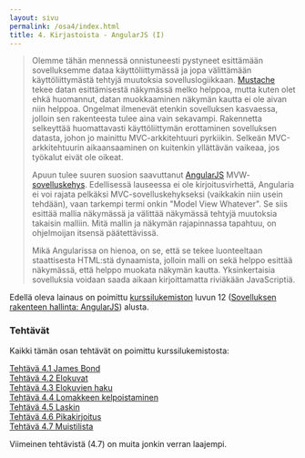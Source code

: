 ```yaml
---
layout: sivu
permalink: /osa4/index.html 
title: 4. Kirjastoista - AngularJS (I)
---
```


> Olemme tähän mennessä onnistuneesti pystyneet esittämään sovelluksemme dataa käyttöliittymässä ja jopa välittämään käyttöliittymästä tehtyjä muutoksia sovelluslogiikkaan. 
[Mustache](https://mustache.github.io)
 tekee datan esittämisestä näkymässä melko helppoa, mutta kuten olet ehkä huomannut, datan muokkaaminen näkymän kautta ei ole aivan niin helppoa. Ongelmat ilmenevät etenkin sovelluksen kasvaessa, jolloin sen rakenteesta tulee aina vain sekavampi. Rakennetta selkeyttää huomattavasti käyttöliittymän erottaminen sovelluksen datasta, johon jo mainittu MVC-arkkitehtuuri pyrkiikin. Selkeän MVC-arkkitehtuurin aikaansaaminen on kuitenkin yllättävän vaikeaa, jos työkalut eivät ole oikeat.
>
> Apuun tulee suuren suosion saavuttanut [AngularJS](https://angularjs.org)
MVW-[sovelluskehys](https://fi.wikipedia.org/wiki/Ohjelmistokehys). 
Edellisessä lauseessa ei ole kirjoitusvirhettä, Angularia ei voi rajata pelkäksi MVC-sovelluskehykseksi (vaikkakin niin usein tehdään), vaan tarkempi termi onkin "Model View Whatever". Se siis esittää mallia näkymässä ja välittää näkymässä tehtyjä muutoksia takaisin malliin. Mitä mallin ja näkymän rajapinnassa tapahtuu, on ohjelmoijan itsensä päätettävissä.
> 
> Mikä Angularissa on hienoa, on se, että se tekee luonteeltaan staattisesta HTML:stä dynaamista, jolloin malli on sekä helppo esittää näkymässä, että helppo muokata näkymän kautta. Yksinkertaisia sovelluksia voidaan saada aikaan kirjoittamatta riviäkään JavaScriptiä. 

Edellä oleva lainaus on poimittu [kurssilukemiston]({{site.baseurl}}/weso/) luvun 12
([Sovelluksen rakenteen hallinta: AngularJS]({{site.baseurl}}/weso/#12-Sovelluksen-rakenteen-hallinta:-AngularJS)) alusta.

### Tehtävät

Kaikki tämän osan tehtävät on poimittu kurssilukemistosta:

[Tehtävä 4.1 James Bond](tehtava41)   
[Tehtävä 4.2 Elokuvat](tehtava42)   
[Tehtävä 4.3 Elokuvien haku](tehtava43)   
[Tehtävä 4.4 Lomakkeen kelpoistaminen](tehtava44)   
[Tehtävä 4.5 Laskin](tehtava45)   
[Tehtävä 4.6 Pikakirjoitus](tehtava46)   
[Tehtävä 4.7 Muistilista](tehtava47)  

Viimeinen tehtävistä (4.7) on muita jonkin verran laajempi. 


